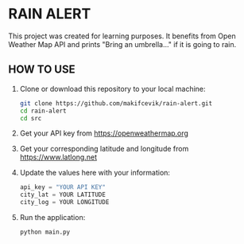 # RAIN ALERT

This project was created for learning purposes. It benefits from Open Weather Map API and prints "Bring an umbrella..." if it is going to rain.

## HOW TO USE

1. Clone or download this repository to your local machine:

   ```bash
   git clone https://github.com/makifcevik/rain-alert.git
   cd rain-alert
   cd src

2. Get your API key from https://openweathermap.org
3. Get your corresponding latitude and longitude from https://www.latlong.net
4. Update the values here with your information:

   ```python
   api_key = "YOUR API KEY"
   city_lat = YOUR LATITUDE
   city_log = YOUR LONGITUDE

5. Run the application:

     ```bash
     python main.py

